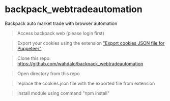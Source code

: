 # backpack_webtradeautomation
Backpack auto market trade with browser automation

> Access backpack web (please login first)

> Export your cookies using the extension ["Export cookies JSON file for Puppeteer"](https://chrome.google.com/webstore/detail/%E3%82%AF%E3%83%83%E3%82%AD%E3%83%BCjson%E3%83%95%E3%82%A1%E3%82%A4%E3%83%AB%E5%87%BA%E5%8A%9B-for-puppet/nmckokihipjgplolmcmjakknndddifde)

> Clone this repo: https://github.com/wahdalo/backpack_webtradeautomation

> Open directory from this repo

> replace the cookies.json file with the exported file from extension

> install module using command "npm install"
